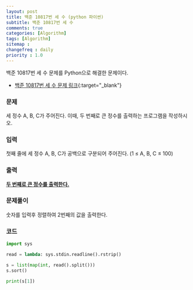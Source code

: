 ```yaml
---
layout: post
title: 백준 10817번 세 수 (python 파이썬)
subtitle: 백준 10817번 세 수
comments: true
categories: [Algorithm]
tags: [Algorithm]
sitemap :
changefreq : daily
priority : 1.0
---
```

백준 10817번 세 수 문제를 Python으로 해결한 문제이다.  

* [백준 10817번 세 수 문제 링크](https://www.acmicpc.net/problem/10817){:target="_blank"}


### 문제 
세 정수 A, B, C가 주어진다. 이때, 두 번째로 큰 정수를 출력하는 프로그램을 작성하시오. 


### 입력
첫째 줄에 세 정수 A, B, C가 공백으로 구분되어 주어진다. (1 ≤ A, B, C ≤ 100)


### 출력
**<u>두 번째로 큰 정수를 출력한다.</u>**


### 문제풀이
숫자를 입력후 정렬하여 2번째의 값을 출력한다.


### 코드
```python
import sys

read = lambda: sys.stdin.readline().rstrip()

s = list(map(int, read().split()))
s.sort()

print(s[1])
```